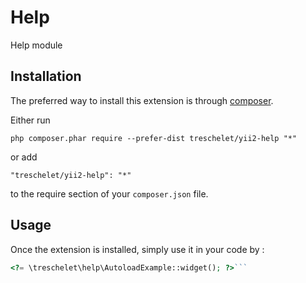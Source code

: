 Help
====
Help module

Installation
------------

The preferred way to install this extension is through [composer](http://getcomposer.org/download/).

Either run

```
php composer.phar require --prefer-dist treschelet/yii2-help "*"
```

or add

```
"treschelet/yii2-help": "*"
```

to the require section of your `composer.json` file.


Usage
-----

Once the extension is installed, simply use it in your code by  :

```php
<?= \treschelet\help\AutoloadExample::widget(); ?>```